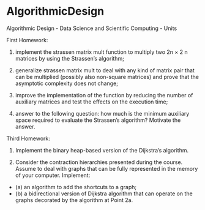 # AlgorithmicDesign
Algorithmic Design - Data Science and Scientific Computing - Units

First Homework:

1. implement the strassen matrix mult function to multiply two 2n × 2
n matrices by using the Strassen’s algorithm;

2. generalize strassen matrix mult to deal with any kind of matrix pair
that can be multiplied (possibly also non-square matrices) and prove that
the asymptotic complexity does not change;

3. improve the implementation of the function by reducing the number of
auxiliary matrices and test the effects on the execution time;

4. answer to the following question: how much is the minimum auxiliary
space required to evaluate the Strassen’s algorithm? Motivate the answer.


Third Homework:

1. Implement the binary heap-based version of the Dijkstra’s algorithm.

2. Consider the contraction hierarchies presented during the course. Assume
to deal with graphs that can be fully represented in the memory of your
computer. Implement:

  + (a) an algorithm to add the shortcuts to a graph;
  + (b) a bidirectional version of Dijkstra algorithm that can operate on the graphs decorated by the algorithm at Point 2a.
